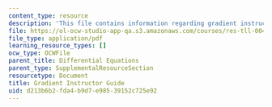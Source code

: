 ```yaml
---
content_type: resource
description: 'This file contains information regarding gradient instructor guide. '
file: https://ol-ocw-studio-app-qa.s3.amazonaws.com/courses/res-tll-004-stem-concept-videos-fall-2013/d213b6b2fda4b9d7e98539152c725e92_MITRES_TLL-004F13_GrdGuide.pdf
file_type: application/pdf
learning_resource_types: []
ocw_type: OCWFile
parent_title: Differential Equations
parent_type: SupplementalResourceSection
resourcetype: Document
title: Gradient Instructor Guide
uid: d213b6b2-fda4-b9d7-e985-39152c725e92
---
```


